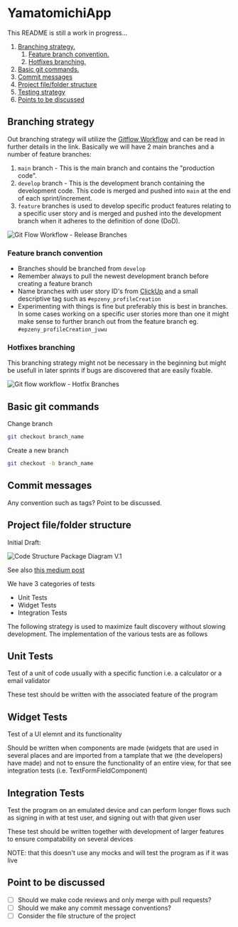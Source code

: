 # YamatomichiApp

This README is still a work in progress...

1. [Branching strategy.](#branch-strat)
    1. [Feature branch convention.](#branch-conv)
    2. [Hotfixes branching.](#branch-hotfixes)
2. [Basic git commands.](#basic-git-commands)
3. [Commit messages](#commit-messages)
4. [Project file/folder structure](#project-structure)
5. [Testing strategy](#testing-strategy)
6. [Points to be discussed](d#iscussion-points)

<a name="branch-strat"></a>

## Branching strategy

Out branching strategy will utilize the [Gitflow Workflow](https://www.atlassian.com/git/tutorials/comparing-workflows/gitflow-workflow) and can be read in further details in the link. Basically we will have 2 main branches and a number of feature branches:

1. `main` branch - This is the main branch and contains the "production code".
2. `develop` branch - This is the development branch containing the development code. This code is merged and pushed into `main` at the end of each sprint/increment.
3. `feature` branches is used to develop specific product features relating to a specific user story and is merged and pushed into the development branch when it adheres to the definition of done (DoD).

![Git Flow Workflow - Release Branches](https://wac-cdn.atlassian.com/dam/jcr:b5259cce-6245-49f2-b89b-9871f9ee3fa4/03%20(2).svg?cdnVersion=1472)

<a name="branch-conv"></a>

### Feature branch convention

- Branches should be branched from `develop`
- Remember always to pull the newest development branch before creating a feature branch
- Name branches with user story ID's from [ClickUp](https://app.clickup.com/4656448/v/b/s/8730607) and a small descriptive tag such as `#epzeny_profileCreation`
- Experimenting with things is fine but preferably this is best in branches. In some  cases working on a specific user stories more than one it might make sense to further branch out from the feature branch eg. `#epzeny_profileCreation_juwu`

<a name="branch-hotfixes"></a>

### Hotfixes branching

This branching strategy might not be necessary in the beginning but might be usefull in later sprints if bugs are discovered that are easily fixable.

![Git flow workflow - Hotfix Branches](https://wac-cdn.atlassian.com/dam/jcr:61ccc620-5249-4338-be66-94d563f2843c/05%20(2).svg?cdnVersion=1472)

<a name="basic-git-commands"></a>

## Basic git commands

Change branch

```bash
git checkout branch_name
```

Create a new branch

```bash
git checkout -b branch_name
```

<a name="commit-messages"></a>

## Commit messages

Any convention such as tags? Point to be discussed.

<a name="project-structure"></a>

## Project file/folder structure

Initial Draft:

![Code Structure Package Diagram V.1](https://i.imgur.com/RkA391c.png)

See also [this medium post](https://medium.com/flutter-community/flutter-scalable-folder-files-structure-8f860faafebd)

<a name="testing-strategy"></a>

We have 3 categories of tests

- Unit Tests
- Widget Tests
- Integration Tests

The following strategy is used to maximize fault discovery without slowing development. The implementation of the various tests are as follows

## Unit Tests

Test of a unit of code usually with a specific function i.e. a calculator or a email validator

These test should be written with the associated feature of the program

## Widget Tests

Test of a UI elemnt and its functionality

Should be written when components are made (widgets that are used in several places and are imported from a tamplate that we (the developers) have made) and not to ensure the functionality of an entire view, for that see integration tests (i.e. TextFormFieldComponent)

## Integration Tests

Test the program on an emulated device and can perform longer flows such as signing in with at test user, and signing out with that given user

These test should be written together with development of larger features to ensure compatability on several devices

NOTE: that this doesn't use any mocks and will test the program as if it was live

<a name="discussion-points"></a>

## Point to be discussed

- [ ] Should we make code reviews and only merge with pull requests?
- [ ] Should we make any commit message conventions?
- [ ] Consider the file structure of the project

<!-- ## Setting up your local developer environment on Mac

1. Download the Flutter SDK (Software development kit):
[flutter_macos_1.22.6-stable.zip](https://storage.googleapis.com/flutter_infra/releases/stable/macos/flutter_macos_1.22.6-stable.zip)
2. Extract the file in the desired location - can be anywhere on your system doesn't matter. Can be done manually or with the following command:

```bash
cd ~/PATH-TO-DESIED-LOCATIOM
unzip ~/Downloads/flutter_macos_1.22.6-stable.zip
```

3. Add the `flutter` tool to your path. This is done by opening your .bash_profile file found in your root user folder. Can be opened/created either with `code ~/.bash_profile` if VS code is already in your path. Otherwise goto your hme folder in finder (usually has the name of you computer user) and press `CMD + SHIFT + .` for showing hidden files. If no such file exist you can create one with `touch .bash_profile`. -->

